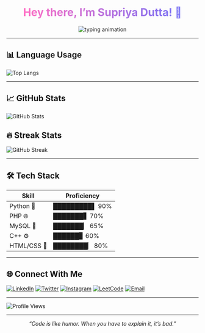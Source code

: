 <h1 align="center">
  <span style="background: linear-gradient(90deg, #ff6ec4, #7873f5);
               -webkit-background-clip: text; color: transparent;">
    Hey there, I’m Supriya Dutta! 👋
  </span>
</h1>

<p align="center">
  <img src="https://readme-typing-svg.herokuapp.com?color=%23ff6ec4&size=25&center=true&vCenter=true&width=500&lines=💻+Developer;🎓+Computer+Science+Student;🚀+Tech+Enthusiast;📈+Problem+Solver" alt="typing animation">
</p>

---

## 📊 Language Usage
![Top Langs](https://github-readme-stats.vercel.app/api/top-langs/?username=SupriyaDutta167&layout=compact&theme=radical&langs_count=8)

---

## 📈 GitHub Stats
![GitHub Stats](https://github-readme-stats.vercel.app/api?username=SupriyaDutta167&show_icons=true&theme=radical)

## 🔥 Streak Stats
![GitHub Streak](https://streak-stats.demolab.com?user=SupriyaDutta167&theme=radical)

---

## 🛠 Tech Stack
| Skill       | Proficiency |
|-------------|-------------|
| Python 🐍   | █████████▌ 90% |
| PHP 🌐      | ███████▋   70% |
| MySQL 💾    | ███████▏   65% |
| C++ ⚙️      | ██████▊    60% |
| HTML/CSS 🎨 | ████████▏  80% |

---

## 🌐 Connect With Me

[![LinkedIn](https://img.shields.io/badge/LinkedIn-0077B5?style=for-the-badge&logo=linkedin&logoColor=white)](https://linkedin.com/in/yourprofile)
[![Twitter](https://img.shields.io/badge/Twitter-1DA1F2?style=for-the-badge&logo=twitter&logoColor=white)](https://twitter.com/yourhandle)
[![Instagram](https://img.shields.io/badge/Instagram-E4405F?style=for-the-badge&logo=instagram&logoColor=white)](https://instagram.com/yourhandle)
[![LeetCode](https://img.shields.io/badge/LeetCode-SupriyaDutta167-FFA116?style=for-the-badge&logo=leetcode&logoColor=black)](https://leetcode.com/SupriyaDutta167)
[![Email](https://img.shields.io/badge/Email-supriya@example.com-red?style=for-the-badge&logo=gmail&logoColor=white)](mailto:supriya@example.com)

---

![Profile Views](https://komarev.com/ghpvc/?username=SupriyaDutta167&color=brightgreen)

---

<p align="center">
  <i>“Code is like humor. When you have to explain it, it’s bad.”</i>  
</p>
